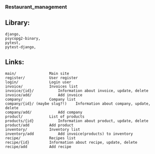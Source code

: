 ### Restaurant_management





## Library:
	django,
	psycopg2-binary,
	pytest,
	pytest-django,
	
## Links:

	main/				Main site
	register/			User register
	login/				Login user
	invoice/			Invoices list
	invoice/{id}/			Information about invoice, update, delete
	invoice/add/			Add invoice
	company/			Company list
	company/{id}/ (maybe slug?!)	Information about company, update, delete
	company/add/			Add company
	product/			List of products
	products/{id}			Information about product, update, delete
	product/add			Add product
	inventory/			Inventory list
	inventory/add			Add invoice(products) to inventory
	recipe/				Recipes list
	recipe/{id}			Information about recipe, update, delete
	recipe/add			Add recipe
